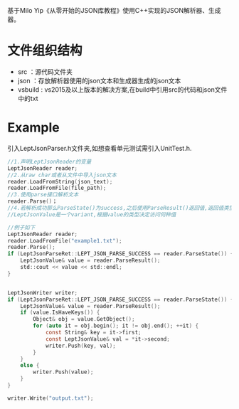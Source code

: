 
基于Milo Yip《从零开始的JSON库教程》使用C++实现的JSON解析器、生成器。

# 文件组织结构
* src  ：源代码文件夹
* json ：存放解析器使用的json文本和生成器生成的json文本
* vsbuild : vs2015及以上版本的解决方案,在build中引用src的代码和json文件中的txt

# Example

引入LeptJsonParser.h文件夹,如想查看单元测试需引入UnitTest.h.

```c
//1.声明LeptJsonReader的变量
LeptJsonReader reader;
//2.从raw char或者从文件中导入json文本
reader.LoadFromString(json_text);
reader.LoadFromFile(file_path);
//3.使用parse接口解析文本
reader.Parse()；
//4.若解析成功那么ParseState()为success,之后使用ParseResult()返回值,返回值类型为LeptJsonValue
//LeptJsonValue是一个variant,根据value的类型决定访问何种值

//例子如下
LeptJsonReader reader;
reader.LoadFromFile("example1.txt");
reader.Parse();
if (LeptJsonParseRet::LEPT_JSON_PARSE_SUCCESS == reader.ParseState()) {
	LeptJsonValue& value = reader.ParseResult();
	std::cout << value << std::endl;
}


LeptJsonWriter writer;
if (LeptJsonParseRet::LEPT_JSON_PARSE_SUCCESS == reader.ParseState()) {
	LeptJsonValue& value = reader.ParseResult();
	if (value.IsHaveKeys()) {
		Object& obj = value.GetObject();
		for (auto it = obj.begin(); it != obj.end(); ++it) {
			const String& key = it->first;
			const LeptJsonValue& val = *it->second;
			writer.Push(key, val);
		}
	}
	else {
		writer.Push(value);
	}
}

writer.Write("output.txt");
```

